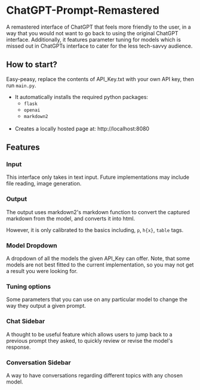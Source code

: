 # ChatGPT-Prompt-Remastered
A remastered interface of ChatGPT that feels more friendly to the user, in a way that you would not want to go back to using the original ChatGPT interface. Additionally, it features parameter tuning for models which is missed out in ChatGPTs interface to cater for the less tech-savvy audience.

## How to start?
Easy-peasy, replace the contents of API_Key.txt with your own API key, then run `main.py`.

- It automatically installs the required python packages:
  - `flask`
  - `openai`
  - `markdown2`
<br  /><br  />
- Creates a locally hosted page at: http://localhost:8080

## Features
### Input
This interface only takes in text input. Future implementations may include file reading, image generation.

### Output
The output uses markdown2's markdown function to convert the captured markdown from the model, and converts it into html.

However, it is only calibrated to the basics including, `p`, `h{x}`, `table` tags.

### Model Dropdown
A dropdown of all the models the given API_Key can offer.
Note, that some models are not best fitted to the current implementation, so you may not get a result you were looking for.

### Tuning options
Some parameters that you can use on any particular model to change the way they output a given prompt.

### Chat Sidebar
A thought to be useful feature which allows users to jump back to a previous prompt they asked, to quickly review or revise the model's response.

### Conversation Sidebar
A way to have conversations regarding different topics with any chosen model.